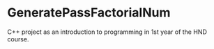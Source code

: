 # GeneratePassFactorialNum
C++ project as an introduction to programming in 1st year of the HND course.
